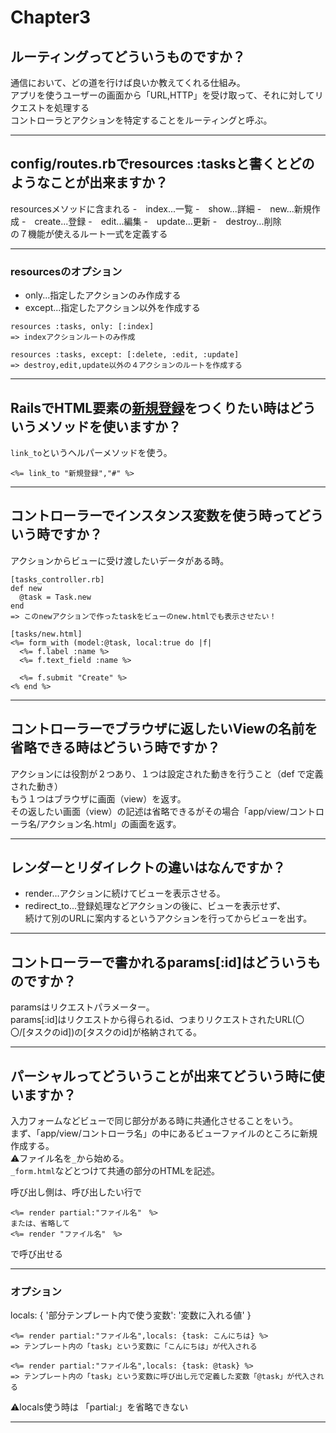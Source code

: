 # Chapter3

## ルーティングってどういうものですか？
通信において、どの道を行けば良いか教えてくれる仕組み。   
アプリを使うユーザーの画面から「URL,HTTP」を受け取って、それに対してリクエストを処理する    
コントローラとアクションを特定することをルーティングと呼ぶ。
***

## config/routes.rbでresources :tasksと書くとどのようなことが出来ますか？
resourcesメソッドに含まれる
-　index...一覧
-　show...詳細
-　new...新規作成
-　create...登録
-　edit...編集
-　update...更新
-　destroy...削除    
の７機能が使えるルート一式を定義する    
***

### resourcesのオプション
- only...指定したアクションのみ作成する
- except...指定したアクション以外を作成する
~~~
resources :tasks, only: [:index]
=> indexアクションルートのみ作成

resources :tasks, except: [:delete, :edit, :update]
=> destroy,edit,update以外の４アクションのルートを作成する
~~~
***

## RailsでHTML要素の<a href="#">新規登録</a>をつくりたい時はどういうメソッドを使いますか？
`link_to`というヘルパーメソッドを使う。    
~~~
<%= link_to "新規登録","#" %>
~~~
***

## コントローラーでインスタンス変数を使う時ってどういう時ですか？
アクションからビューに受け渡したいデータがある時。
~~~
[tasks_controller.rb]
def new
  @task = Task.new
end
=> このnewアクションで作ったtaskをビューのnew.htmlでも表示させたい！

[tasks/new.html]
<%= form_with (model:@task, local:true do |f|
  <%= f.label :name %>
  <%= f.text_field :name %>

  <%= f.submit "Create" %>
<% end %>
~~~
***

## コントローラーでブラウザに返したいViewの名前を省略できる時はどういう時ですか？
アクションには役割が２つあり、１つは設定された動きを行うこと（def で定義された動き）    
もう１つはブラウザに画面（view）を返す。    
その返したい画面（view）の記述は省略できるがその場合「app/view/コントローラ名/アクション名.html」の画面を返す。
***

## レンダーとリダイレクトの違いはなんですか？
- render...アクションに続けてビューを表示させる。
- redirect_to...登録処理などアクションの後に、ビューを表示せず、      
続けて別のURLに案内するというアクションを行ってからビューを出す。
***

## コントローラーで書かれるparams[:id]はどういうものですか？
paramsはリクエストパラメーター。   
params[:id]はリクエストから得られるid、つまりリクエストされたURL(〇〇/[タスクのid])の[タスクのid]が格納されてる。
***

## パーシャルってどういうことが出来てどういう時に使いますか？
入力フォームなどビューで同じ部分がある時に共通化させることをいう。   
まず、「app/view/コントローラ名」の中にあるビューファイルのところに新規作成する。     
⚠️ファイル名を`_`から始める。   
`_form.html`などとつけて共通の部分のHTMLを記述。    

呼び出し側は、呼び出したい行で
~~~
<%= render partial:"ファイル名"　%>
または、省略して
<%= render "ファイル名"　%>
~~~
で呼び出せる
***

### オプション
locals: { '部分テンプレート内で使う変数': '変数に入れる値' }
~~~
<%= render partial:"ファイル名",locals: {task: こんにちは} %>
=> テンプレート内の「task」という変数に「こんにちは」が代入される

<%= render partial:"ファイル名",locals: {task: @task} %>
=> テンプレート内の「task」という変数に呼び出し元で定義した変数「@task」が代入される
~~~
⚠️locals使う時は 「partial:」を省略できない
***




